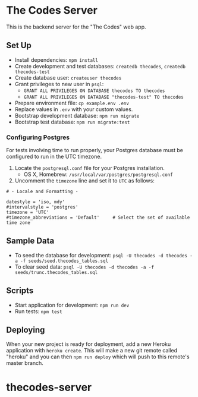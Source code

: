 # The Codes Server

This is the backend server for the "The Codes" web app.

## Set Up

- Install dependencies: `npm install`
- Create development and test databases: `createdb thecodes`, `createdb thecodes-test`
- Create database user: `createuser thecodes`
- Grant privileges to new user in `psql`:
  - `GRANT ALL PRIVILEGES ON DATABASE thecodes TO thecodes`
  - `GRANT ALL PRIVILEGES ON DATABASE "thecodes-test" TO thecodes`
- Prepare environment file: `cp example.env .env`
- Replace values in `.env` with your custom values.
- Bootstrap development database: `npm run migrate`
- Bootstrap test database: `npm run migrate:test`

### Configuring Postgres

For tests involving time to run properly, your Postgres database must be configured to run in the UTC timezone.

1. Locate the `postgresql.conf` file for your Postgres installation.
    - OS X, Homebrew: `/usr/local/var/postgres/postgresql.conf`
2. Uncomment the `timezone` line and set it to `UTC` as follows:

```
# - Locale and Formatting -

datestyle = 'iso, mdy'
#intervalstyle = 'postgres'
timezone = 'UTC'
#timezone_abbreviations = 'Default'     # Select the set of available time zone
```

## Sample Data

- To seed the database for development: `psql -U thecodes -d thecodes -a -f seeds/seed.thecodes_tables.sql`
- To clear seed data: `psql -U thecodes -d thecodes -a -f seeds/trunc.thecodes_tables.sql`

## Scripts

- Start application for development: `npm run dev`
- Run tests: `npm test`

## Deploying

When your new project is ready for deployment, add a new Heroku application with `heroku create`. This will make a new git remote called "heroku" and you can then `npm run deploy` which will push to this remote's master branch.

# thecodes-server
